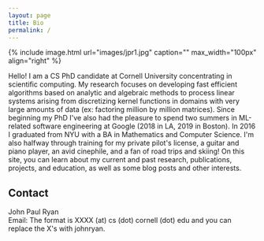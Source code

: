 ```yaml
---
layout: page
title: Bio
permalink: /
---
```


{% include image.html url="images/jpr1.jpg" caption="" max_width="100px" align="right" %}

Hello! I am a CS PhD candidate at Cornell University concentrating in scientific computing. My research focuses on developing fast efficient algorithms based on analytic and algebraic methods to process linear systems arising from discretizing kernel functions in domains with very large amounts of data (ex: factoring million by million matrices). Since beginning my PhD I've also had the pleasure to spend two summers in ML-related software engineering at Google (2018 in LA, 2019 in Boston). In 2016 I graduated from NYU with a BA in Mathematics and Computer Science. I'm also halfway through training for my private pilot's license, a guitar and piano player, an avid cinephile, and a fan of road trips and skiing! On this site, you can learn about my current and past research, publications, projects, and education, as well as some blog posts and other interests.  

## Contact

John Paul Ryan <br />
Email: The format is XXXX (at) cs (dot) cornell (dot) edu and you can replace the X's with johnryan. 

